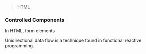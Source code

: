 > HTML 

### Controlled Components

In HTML, form elements

Unidirectional data flow is a technique found in functional reactive programming.